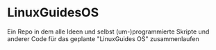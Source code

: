 # LinuxGuidesOS

Ein Repo in dem alle Ideen und selbst (um-)programmierte Skripte und anderer Code für das geplante "LinuxGuides OS" zusammenlaufen
